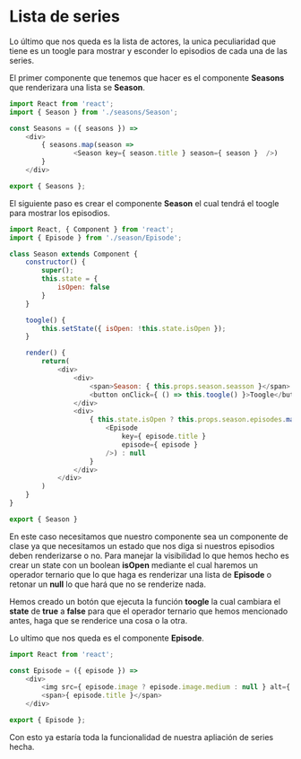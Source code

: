 # Lista de series

Lo último que nos queda es la lista de actores, la unica peculiaridad que tiene es un toogle para mostrar y esconder lo episodios de cada una de las series.

El primer componente que tenemos que hacer es el componente **Seasons** que renderizara una lista se **Season**.

```javascript
import React from 'react';
import { Season } from './seasons/Season';

const Seasons = ({ seasons }) => 
    <div>
        { seasons.map(season => 
                <Season key={ season.title } season={ season }  />) 
        }
    </div>

export { Seasons };
```

El siguiente paso es crear el componente **Season** el cual tendrá el toogle para mostrar los episodios.

```javascript
import React, { Component } from 'react';
import { Episode } from './season/Episode';

class Season extends Component {
    constructor() {
        super();
        this.state = {
            isOpen: false
        }
    }

    toogle() {
        this.setState({ isOpen: !this.state.isOpen });
    }

    render() {
        return(
            <div>
                <div>
                    <span>Season: { this.props.season.seasson }</span>
                    <button onClick={ () => this.toogle() }>Toogle</button>
                </div>
                <div>
                    { this.state.isOpen ? this.props.season.episodes.map(episode => 
                        <Episode 
                            key={ episode.title } 
                            episode={ episode } 
                        />) : null 
                    }    
                </div>
            </div>
        )
    }
}

export { Season }
```

En este caso necesitamos que nuestro componente sea un componente de clase ya que necesitamos un estado que nos diga si nuestros episodios deben renderizarse o no. Para manejar la visibilidad lo que hemos hecho es crear un state con un boolean **isOpen** mediante el cual haremos un operador ternario que lo que haga es renderizar una lista de **Episode** o retonar un **null** lo que hará que no se renderize nada.

Hemos creado un botón que ejecuta la función **toogle** la cual cambiara el **state** de **true** a **false** para que el operador ternario que hemos mencionado antes, haga que se renderice una cosa o la otra.

Lo ultimo que nos queda es el componente **Episode**.

```javascript
import React from 'react';

const Episode = ({ episode }) => 
    <div>
        <img src={ episode.image ? episode.image.medium : null } alt={ episode.title } />
        <span>{ episode.title }</span>
    </div>

export { Episode };
```

Con esto ya estaría toda la funcionalidad de nuestra apliación de series hecha.